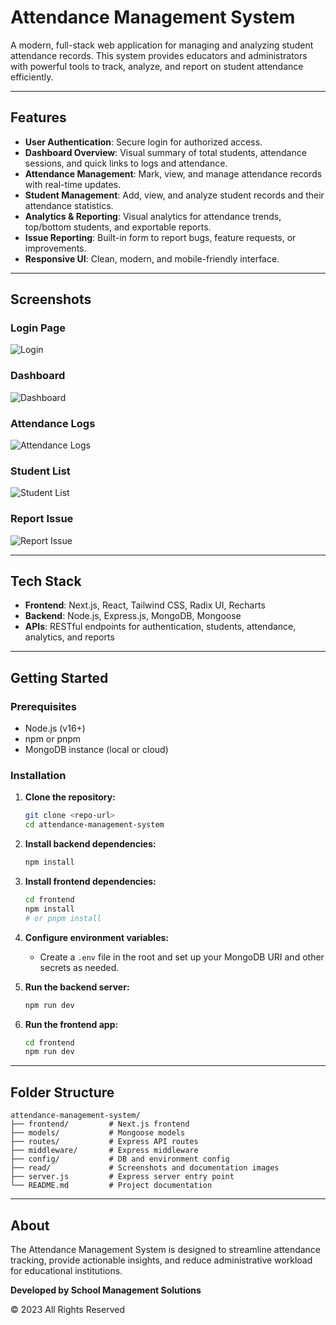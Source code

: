 # Attendance Management System

A modern, full-stack web application for managing and analyzing student attendance records. This system provides educators and administrators with powerful tools to track, analyze, and report on student attendance efficiently.

---

## Features

- **User Authentication**: Secure login for authorized access.
- **Dashboard Overview**: Visual summary of total students, attendance sessions, and quick links to logs and attendance.
- **Attendance Management**: Mark, view, and manage attendance records with real-time updates.
- **Student Management**: Add, view, and analyze student records and their attendance statistics.
- **Analytics & Reporting**: Visual analytics for attendance trends, top/bottom students, and exportable reports.
- **Issue Reporting**: Built-in form to report bugs, feature requests, or improvements.
- **Responsive UI**: Clean, modern, and mobile-friendly interface.

---

## Screenshots

### Login Page
![Login](read/Screenshot%202025-05-20%20103216.png)

### Dashboard
![Dashboard](read/Screenshot%202025-05-20%20103649.png)

### Attendance Logs
![Attendance Logs](read/Screenshot%202025-05-20%20103712.png)

### Student List
![Student List](read/Screenshot%202025-05-20%20103724.png)

### Report Issue
![Report Issue](read/Screenshot%202025-05-20%20103734.png)

---

## Tech Stack

- **Frontend**: Next.js, React, Tailwind CSS, Radix UI, Recharts
- **Backend**: Node.js, Express.js, MongoDB, Mongoose
- **APIs**: RESTful endpoints for authentication, students, attendance, analytics, and reports

---

## Getting Started

### Prerequisites
- Node.js (v16+)
- npm or pnpm
- MongoDB instance (local or cloud)

### Installation

1. **Clone the repository:**
   ```bash
   git clone <repo-url>
   cd attendance-management-system
   ```
2. **Install backend dependencies:**
   ```bash
   npm install
   ```
3. **Install frontend dependencies:**
   ```bash
   cd frontend
   npm install
   # or pnpm install
   ```
4. **Configure environment variables:**
   - Create a `.env` file in the root and set up your MongoDB URI and other secrets as needed.

5. **Run the backend server:**
   ```bash
   npm run dev
   ```
6. **Run the frontend app:**
   ```bash
   cd frontend
   npm run dev
   ```

---

## Folder Structure

```
attendance-management-system/
├── frontend/         # Next.js frontend
├── models/           # Mongoose models
├── routes/           # Express API routes
├── middleware/       # Express middleware
├── config/           # DB and environment config
├── read/             # Screenshots and documentation images
├── server.js         # Express server entry point
└── README.md         # Project documentation
```

---

## About

The Attendance Management System is designed to streamline attendance tracking, provide actionable insights, and reduce administrative workload for educational institutions.

**Developed by School Management Solutions**

© 2023 All Rights Reserved
